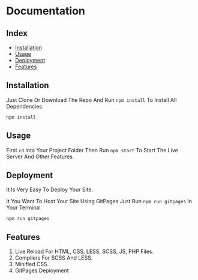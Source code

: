# Documentation

## Index

+ [Installation](##Installation)
+ [Usage](##Usage)
+ [Deployment](##Deployment)
+ [Features](##Features)

## Installation

Just Clone Or Download The Repo And Run `npm install` To Install All Dependencies.

    npm install


## Usage

First `cd` Into Your Project Folder Then Run `npm start` To Start The Live Server And Other Features.

## Deployment

It Is Very Easy To Deploy Your Site.

It You Want To Host Your Site Using GitPages Just Run `npm run gitpages` In Your Terminal.

    npm run gitpages


## Features

1. Live Reload For HTML, CSS, LESS, SCSS, JS, PHP Files.
2. Compilers For SCSS And LESS.
3. Minified CSS.
4. GitPages Deployment